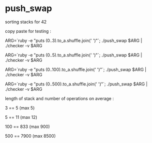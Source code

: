 # push_swap
sorting stacks for 42

copy paste for testing :

ARG=\`ruby -e "puts (0..3).to_a.shuffle.join(' ')"\`; ./push_swap $ARG | ./checker -v $ARG 

ARG=\`ruby -e "puts (0..5).to_a.shuffle.join(' ')"\`; ./push_swap $ARG | ./checker -v $ARG

ARG=\`ruby -e "puts (0..100).to_a.shuffle.join(' ')"\`; ./push_swap $ARG | ./checker -v $ARG

ARG=\`ruby -e "puts (0..500).to_a.shuffle.join(' ')"\`; ./push_swap $ARG | ./checker -v $ARG


length of stack and number of operations on average :
  
  3 == 5 (max 5)
  
  5 == 11 (max 12)
  
  100 == 833 (max 900)
  
  500 == 7900 (max 8500)
